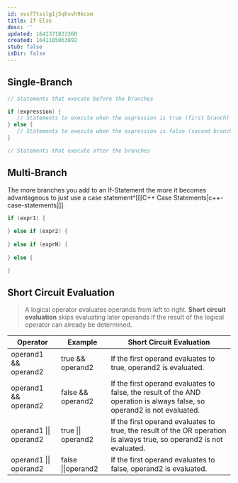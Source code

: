 ```yaml
---
id: ovs77tsslg1j5qhxvh9kcxm
title: If Else
desc: ''
updated: 1641371833360
created: 1641105063892
stub: false
isDir: false
---
```



## Single-Branch

```cpp
// Statements that execute before the branches

if (expression) {
   // Statements to execute when the expression is true (first branch)
} else {
   // Statements to execute when the expression is false (second branch)
}

// Statements that execute after the branches
```

## Multi-Branch

The more branches you add to an If-Statement the more it becomes advantageous to just use a case statement^\[[[C++ Case Statements|c++-case-statements]]]

```cpp
if (expr1) {
	
} else if (expr2) {
	
} else if (exprN) {
	
} else {

}
```

## Short Circuit Evaluation

> A logical operator evaluates operands from left to right. **Short circuit evaluation** skips evaluating later operands if the result of the logical operator can already be determined.

| Operator               | Example            | Short Circuit Evaluation                                                                                                |
| ---------------------- | ------------------ | ----------------------------------------------------------------------------------------------------------------------- |
| operand1 && operand2   | true && operand2   | If the first operand evaluates to true, operand2 is evaluated.                                                          |
| operand1 && operand2   | false && operand2  | If the first operand evaluates to false, the result of the AND operation is always false, so operand2 is not evaluated. |
| operand1 \|\| operand2 | true \|\| operand2 | If the first operand evaluates to true, the result of the OR operation is always true, so operand2 is not evaluated.    |
| operand1 \|\| operand2 | false \|\|operand2 | If the first operand evaluates to false, operand2 is evaluated.                                                         |
